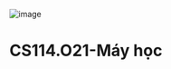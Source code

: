 
![image](https://github.com/nhanhuynh123/CS114.O21/assets/91048745/3dd59af1-1628-414f-9939-d96fa246d6d1)
<h1>CS114.O21-Máy học</h1>



<br>


<p>
